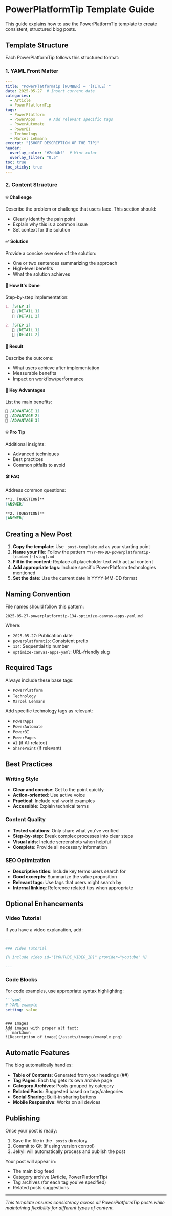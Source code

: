 # PowerPlatformTip Template Guide

This guide explains how to use the PowerPlatformTip template to create consistent, structured blog posts.

## Template Structure

Each PowerPlatformTip follows this structured format:

### 1. YAML Front Matter
```yaml
---
title: "PowerPlatformTip [NUMBER] – '[TITLE]'"
date: 2025-05-27  # Insert current date
categories:
  - Article
  - PowerPlatformTip
tags:
  - PowerPlatform
  - PowerApps      # Add relevant specific tags
  - PowerAutomate
  - PowerBI
  - Technology
  - Marcel Lehmann
excerpt: "[SHORT DESCRIPTION OF THE TIP]"
header:
  overlay_color: "#2dd4bf"  # Mint color
  overlay_filter: "0.5"
toc: true
toc_sticky: true
---
```

### 2. Content Structure

#### 💡 Challenge
Describe the problem or challenge that users face. This section should:
- Clearly identify the pain point
- Explain why this is a common issue
- Set context for the solution

#### ✅ Solution  
Provide a concise overview of the solution:
- One or two sentences summarizing the approach
- High-level benefits
- What the solution achieves

#### 🔧 How It's Done
Step-by-step implementation:
```markdown
1. [STEP 1]  
   🔸 [DETAIL 1]  
   🔸 [DETAIL 2]

2. [STEP 2]  
   🔸 [DETAIL 1]  
   🔸 [DETAIL 2]
```

#### 🎉 Result
Describe the outcome:
- What users achieve after implementation
- Measurable benefits
- Impact on workflow/performance

#### 🌟 Key Advantages
List the main benefits:
```markdown
🔸 [ADVANTAGE 1]  
🔸 [ADVANTAGE 2]  
🔸 [ADVANTAGE 3]
```

#### 💡 Pro Tip
Additional insights:
- Advanced techniques
- Best practices
- Common pitfalls to avoid

#### 🛠️ FAQ
Address common questions:
```markdown
**1. [QUESTION]**  
[ANSWER]

**2. [QUESTION]**  
[ANSWER]
```

## Creating a New Post

1. **Copy the template**: Use `_post-template.md` as your starting point
2. **Name your file**: Follow the pattern `YYYY-MM-DD-powerplatformtip-[number]-[slug].md`
3. **Fill in the content**: Replace all placeholder text with actual content
4. **Add appropriate tags**: Include specific PowerPlatform technologies mentioned
5. **Set the date**: Use the current date in YYYY-MM-DD format

## Naming Convention

File names should follow this pattern:
```
2025-05-27-powerplatformtip-134-optimize-canvas-apps-yaml.md
```

Where:
- `2025-05-27`: Publication date
- `powerplatformtip`: Consistent prefix
- `134`: Sequential tip number  
- `optimize-canvas-apps-yaml`: URL-friendly slug

## Required Tags

Always include these base tags:
- `PowerPlatform`
- `Technology` 
- `Marcel Lehmann`

Add specific technology tags as relevant:
- `PowerApps`
- `PowerAutomate` 
- `PowerBI`
- `PowerPages`
- `AI` (if AI-related)
- `SharePoint` (if relevant)

## Best Practices

### Writing Style
- **Clear and concise**: Get to the point quickly
- **Action-oriented**: Use active voice
- **Practical**: Include real-world examples
- **Accessible**: Explain technical terms

### Content Quality
- **Tested solutions**: Only share what you've verified
- **Step-by-step**: Break complex processes into clear steps
- **Visual aids**: Include screenshots when helpful
- **Complete**: Provide all necessary information

### SEO Optimization
- **Descriptive titles**: Include key terms users search for
- **Good excerpts**: Summarize the value proposition
- **Relevant tags**: Use tags that users might search by
- **Internal linking**: Reference related tips when appropriate

## Optional Enhancements

### Video Tutorial
If you have a video explanation, add:
```markdown
---

### Video Tutorial

{% include video id="[YOUTUBE_VIDEO_ID]" provider="youtube" %}

---
```

### Code Blocks
For code examples, use appropriate syntax highlighting:
```markdown
```yaml
# YAML example
setting: value
```
```

### Images
Add images with proper alt text:
```markdown
![Description of image](/assets/images/example.png)
```

## Automatic Features

The blog automatically handles:
- **Table of Contents**: Generated from your headings (##)
- **Tag Pages**: Each tag gets its own archive page
- **Category Archives**: Posts grouped by category
- **Related Posts**: Suggested based on tags/categories
- **Social Sharing**: Built-in sharing buttons
- **Mobile Responsive**: Works on all devices

## Publishing

Once your post is ready:
1. Save the file in the `_posts` directory
2. Commit to Git (if using version control)
3. Jekyll will automatically process and publish the post

Your post will appear in:
- The main blog feed
- Category archive (Article, PowerPlatformTip)
- Tag archives (for each tag you've specified)
- Related posts suggestions

---

*This template ensures consistency across all PowerPlatformTip posts while maintaining flexibility for different types of content.*
